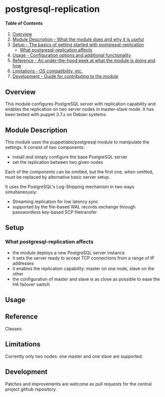 # postgresql-replication

#### Table of Contents

1. [Overview](#overview)
2. [Module Description - What the module does and why it is useful](#module-description)
3. [Setup - The basics of getting started with postgresql-replication](#setup)
    * [What postgresql-replication affects](#what-postgresql-replication-affects)
4. [Usage - Configuration options and additional functionality](#usage)
5. [Reference - An under-the-hood peek at what the module is doing and how](#reference)
5. [Limitations - OS compatibility, etc.](#limitations)
6. [Development - Guide for contributing to the module](#development)

## Overview

This module configures PostgreSQL server with replication capability and enables
the replication on two server nodes in master-slave mode.
It has been tested with puppet 3.7.x on Debian systems.

## Module Description

This module uses the puppetlabs/postgresql module to manipulate the settings.
It consist of two components:

* install and simply configure the base PostgreSQL server
* set the replication between two given nodes

Each of the components can be omitted, but the first one, when omitted, must
be replaced by alternative basic server setup.

It uses the PostgreSQL's Log-Shipping mechanism in two ways simultaneously:

* Streaming replication for low latency sync
* supported by the file-based WAL records exchange through passwordless key-based SCP filetransfer

## Setup

### What postgresql-replication affects

* the module deploys a new PostgreSQL server instance
* it sets the server ready to accept TCP connections from a range of IP addresses
* it enables the replication capability: master on one node, slave on the other
* the configuration of master and slave is as close as possible to ease the HA failover switch


## Usage


## Reference

Classes:

## Limitations

Currently only two nodes: one master and one slave are supported.

## Development

Patches and improvements are welcome as pull requests for the central project github repository.

